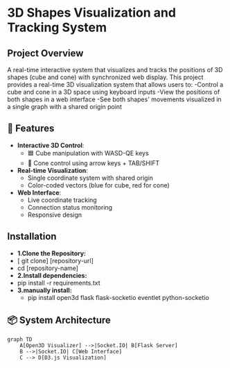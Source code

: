 # 3D Shapes Visualization and Tracking System
## Project Overview
A real-time interactive system that visualizes and tracks the positions of 3D shapes (cube and cone) with synchronized web display.
This project provides a real-time 3D visualization system that allows users to:
-Control a cube and cone in a 3D space using keyboard inputs
-View the positions of both shapes in a web interface
-See both shapes' movements visualized in a single graph with a shared origin point

## 🌟 Features

- **Interactive 3D Control**:
  - 🟦 Cube manipulation with WASD-QE keys
  - 🔺 Cone control using arrow keys + TAB/SHIFT
- **Real-time Visualization**:
  - Single coordinate system with shared origin
  - Color-coded vectors (blue for cube, red for cone)
- **Web Interface**:
  - Live coordinate tracking
  - Connection status monitoring
  - Responsive design
## Installation
- **1.Clone the Repository:**
 - [ git clone] [repository-url]
 - cd [repository-name]
- **2.Install dependencies:**
 - pip install -r requirements.txt 
- **3.manually install:**
  - pip install open3d flask flask-socketio eventlet python-socketio
## 📦 System Architecture

```mermaid
graph TD
    A[Open3D Visualizer] -->|Socket.IO| B[Flask Server]
    B -->|Socket.IO| C[Web Interface]
    C --> D[D3.js Visualization]
